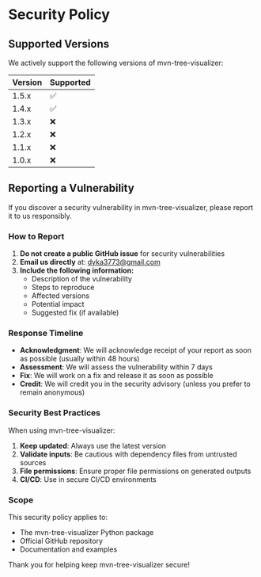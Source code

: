 # Security Policy

## Supported Versions

We actively support the following versions of mvn-tree-visualizer:

| Version | Supported          |
| ------- | ------------------ |
| 1.5.x   | :white_check_mark: |
| 1.4.x   | :white_check_mark: |
| 1.3.x   | :x:                |
| 1.2.x   | :x:                |
| 1.1.x   | :x:                |
| 1.0.x   | :x:                |

## Reporting a Vulnerability

If you discover a security vulnerability in mvn-tree-visualizer, please report it to us responsibly.

### How to Report

1. **Do not create a public GitHub issue** for security vulnerabilities
2. **Email us directly** at: dyka3773@gmail.com
3. **Include the following information:**
   - Description of the vulnerability
   - Steps to reproduce
   - Affected versions
   - Potential impact
   - Suggested fix (if available)

### Response Timeline

- **Acknowledgment**: We will acknowledge receipt of your report as soon as possible (usually within 48 hours)
- **Assessment**: We will assess the vulnerability within 7 days
- **Fix**: We will work on a fix and release it as soon as possible
- **Credit**: We will credit you in the security advisory (unless you prefer to remain anonymous)

### Security Best Practices

When using mvn-tree-visualizer:

1. **Keep updated**: Always use the latest version
2. **Validate inputs**: Be cautious with dependency files from untrusted sources
3. **File permissions**: Ensure proper file permissions on generated outputs
4. **CI/CD**: Use in secure CI/CD environments

### Scope

This security policy applies to:
- The mvn-tree-visualizer Python package
- Official GitHub repository
- Documentation and examples

Thank you for helping keep mvn-tree-visualizer secure!
